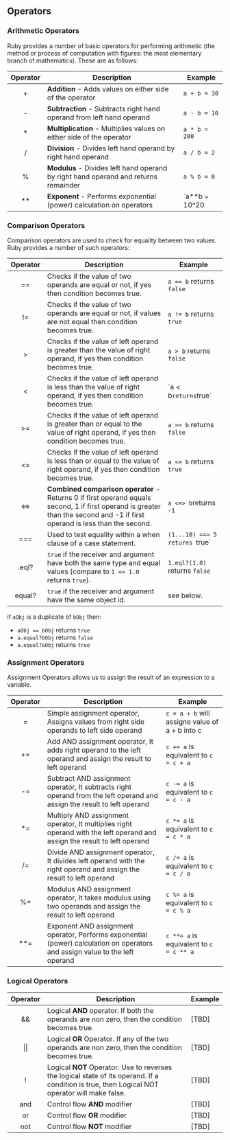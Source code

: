 ## Operators

### Arithmetic Operators
Ruby provides a number of basic operators for performing arithmetic (the method or process of computation with figures: the most elementary branch of mathematics). These are as follows:

| Operator | Description                                                                         | Example       |
|:--------:|-------------------------------------------------------------------------------------|---------------|
|     +    | **Addition** - Adds values on either side of the operator                           | `a + b = 30`  |
|     -    | **Subtraction** - Subtracts right hand operand from left hand operand               | `a - b = 10`  |
|     *    | **Multiplication** - Multiplies values on either side of the operator               | `a * b = 200` |
| /        | **Division** - Divides left hand operand by right hand operand                      | `a / b = 2`   |
| %        | **Modulus** - Divides left hand operand by right hand operand and returns remainder | `a % b = 0`   |
| **       | **Exponent** - Performs exponential (power) calculation on operators                | `a**b = 10^20 |

### Comparison Operators
Comparison operators are used to check for equality between two values. Ruby provides a number of such operators:

| Operator | Description                                                                                                                                                                 | Example                         |
|:--------:|-----------------------------------------------------------------------------------------------------------------------------------------------------------------------------|---------------------------------|
|    ==    | Checks if the value of two operands are equal or not, if yes then condition becomes true.                                                                                   | `a == b` returns `false`        |
|    !=    | Checks if the value of two operands are equal or not, if values are not equal then condition becomes true.                                                                  | `a != b` returns `true`         |
| >        | Checks if the value of left operand is greater than the value of right operand, if yes then condition becomes true.                                                         | `a > b` returns `false`         |
| <        | Checks if the value of left operand is less than the value of right operand, if yes then condition becomes true.                                                            | ´a < b` returns `true`          |
| >=       | Checks if the value of left operand is greater than or equal to the value of right operand, if yes then condition becomes true.                                             | `a >= b` returns `false`        |
| <=       | Checks if the value of left operand is less than or equal to the value of right operand, if yes then condition becomes true.                                                | `a <= b` returns `true`         |
| <=>      | **Combined comparison operator** - Returns 0 if first operand equals second, 1 if first operand is greater than the second and -1 if first operand is less than the second. | `a <=> b`returns `-1`           |
| ===      | Used to test equality within a when clause of a case statement.                                                                                                             | `(1...10) === 5 returns `true`  |
| .eql?    | `true` if the receiver and argument have both the same type and equal values (compare to `1 == 1.0` returns `true`).                                                        |  `1.eql?(1.0)` returns `false`  |
| equal?   | `true` if the receiver and argument have the same object id.                                                                                                                | see below.                      |

if `aObj` is a duplicate of `bObj` then:
* `aObj == bObj` returns `true`
* `a.equal?bObj` returns `false` 
* `a.equal?aObj` returns `true`

### Assignment Operators

Assignment Operators allows us to assign the result of an expression to a variable.

| Operator | Description                                                                                                                  | Example                                        |
|:--------:|------------------------------------------------------------------------------------------------------------------------------|------------------------------------------------|
| =        | Simple assignment operator, Assigns values from right side operands to left side operand                                     | `c = a + b` will assigne value of a + b into c |
| +=       | Add AND assignment operator, It adds right operand to the left operand and assign the result to left operand                 | `c += a` is equivalent to `c = c + a`          |
| -=       | Subtract AND assignment operator, It subtracts right operand from the left operand and assign the result to left operand     | `c -= a` is equivalent to `c = c - a`          |
| *=       | Multiply AND assignment operator, It multiplies right operand with the left operand and assign the result to left operand    | `c *= a` is equivalent to `c = c * a`          |
| /=       | Divide AND assignment operator, It divides left operand with the right operand and assign the result to left operand         | `c /= a` is equivalent to `c = c / a`          |
| %=       | Modulus AND assignment operator, It takes modulus using two operands and assign the result to left operand                   | `c %= a` is equivalent to `c = c % a`          |
| **=      | Exponent AND assignment operator, Performs exponential (power) calculation on operators and assign value to the left operand | `c **= a` is equivalent to `c = c ** a`        |


### Logical Operators

| Operator | Description                                                                                                                                    | Example |
|:--------:|------------------------------------------------------------------------------------------------------------------------------------------------|---------|
| &&       | Logical **AND** operator. If both the operands are non zero, then the condition becomes true.                                                  |   [TBD]      |
| &#124;&#124;       | Logical **OR** Operator. If any of the two operands are non zero, then the condition becomes true.                                             |   [TBD]       |
| !        | Logical **NOT** Operator. Use to reverses the logical state of its operand. If a condition is true, then Logical NOT operator will make false. |   [TBD]       |
| and      | Control flow **AND** modifier                                                                                                                  |     [TBD]     |
| or       | Control flow **OR** modifier                                                                                                                   |    [TBD]      |
| not      | Control flow **NOT** modifier                                                                                                                  |         [TBD] |